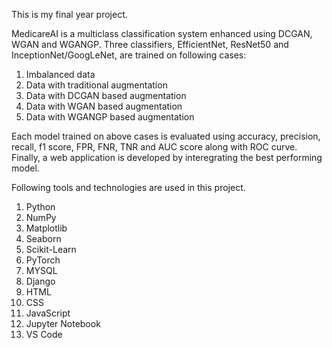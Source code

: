 This is my final year project. 

MedicareAI is a multiclass classification system enhanced using DCGAN, WGAN and WGANGP. 
Three classifiers, EfficientNet, ResNet50 and InceptionNet/GoogLeNet, are trained on following cases:
  1. Imbalanced data
  2. Data with traditional augmentation
  3. Data with DCGAN based augmentation
  4. Data with WGAN based augmentation
  5. Data with WGANGP based augmentation
  
 Each model trained on above cases is evaluated using accuracy, precision, recall, f1 score, FPR, FNR, TNR and AUC score along with ROC curve.
 Finally, a web application is developed by interegrating the best performing model.
 
 Following tools and technologies are used in this project.
 
  1. Python
  2. NumPy
  3. Matplotlib
  4. Seaborn
  5. Scikit-Learn
  6. PyTorch
  7. MYSQL
  8. Django
  9. HTML
  10. CSS
  11. JavaScript
  12. Jupyter Notebook
  13. VS Code
